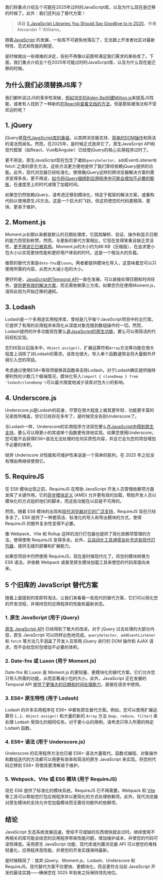 
<!--
title: 2025年该淘汰的5个JavaScript库
cover: https://cdn.thenewstack.io/media/2024/12/a80bcaae-getty-images-jpx9yr5rggw-unsplashb.jpg
-->

我们将重点介绍五个可能在2025年过时的JavaScript库，以及为什么现在是迁移的时候了。此外：我们还列出了替代方案！

> 译自 [5 JavaScript Libraries You Should Say Goodbye to in 2025](https://thenewstack.io/5-javascript-libraries-you-should-say-goodbye-to-in-2025/)，作者 Alexander T Williams。

随着[JavaScript](https://thenewstack.io/javascript/) 的发展，一些库不可避免地落后了，无法跟上开发者社区对最新特性、范式和性能的期望。

是时候做出一些艰难的决定，告别不再像以前那样满足我们需求的某些库了。下面，我们重点介绍五个在2025年可能过时的JavaScript库，以及为什么现在是迁移的时候。

## 为什么我们必须替换JS库？

我们都听说过JS的革命性突破，[例如18岁的Aiden Bai创建Million.js](https://arxiv.org/abs/2202.08409)来提高JS性能，或者有人找到了一种新的[在React中查看文档的方法](https://apryse.com/blog/react/how-to-embed-pdf-in-react)，但是那些被淘汰和不受欢迎的呢？

## 1. jQuery

jQuery是[现代JavaScript库的鼻祖](https://thenewstack.io/why-outdated-jquery-is-still-the-dominant-javascript-library/)，以其跨浏览器支持、[简单的DOM操作](https://api.jquery.com/category/manipulation/)和简洁的语法而闻名。然而，在2025年，是时候正式放弃它了。原生JavaScript API和现代框架（如React、Vue和Angular）已经使jQuery的核心实用程序过时了。

更不用说，原生JavaScript现在包含了诸如`querySelector`、addEventListener`和`fetch`之类的原生方法，这些方法更方便地提供了我们曾经依赖jQuery提供的功能。此外，现代浏览器已经标准化，使得像jQuery这样的跨浏览器解决方案的需求变得多余。更不用说，[如今将jQuery捆绑到应用程序中可能会增加不必要的膨胀](https://news.ycombinator.com/item?id=26319235)，在速度至上的时代减慢了加载时间。

如果您仍然依赖jQuery，请考虑迁移到模块化、特定于框架的解决方案，或重构代码以使用原生JS方法。这是一个巨大的飞跃，但这将使您的代码更精简、更快、更易于维护。

## 2. Moment.js

Moment.js长期以来都是默认的日期处理库，它因其解析、验证、操作和显示日期的能力而受到称赞。然而，与更新的替代方案相比，它现在变得笨重且缺乏灵活性，[更不用说它已被弃用](https://stackoverflow.com/questions/74682408/how-to-use-moment-js-instead-of-new-data#:~:text=The%20moment.,js.)。Moment.js的大小约为66 KB（压缩版），在追求更小包大小以实现更快性能和更好用户体验的时代，这是一个相当大的负载。

推荐的替代方案是`date-fns`或`luxon`。两者都提供模块化导入，这意味着您可以只使用所需的内容，从而大大减小包的大小。

更好的是，[JavaScript的Temporal API](https://refine.dev/blog/temporal-date-api/)一直在发展，可以直接处理日期和时间任务，[提供更有效的解决方案](https://thenewstack.io/javascript-due-for-new-time-date-and-set-features-next-year/)，而无需依赖第三方库。如果您仍在使用Moment.js，请将此视为开始迁移的通知。

## 3. Lodash

Lodash是一个多用途实用程序库，曾经是几乎每个JavaScript项目中的主打库。它提供了有用的实用程序来简化从深度对象克隆到数组操作的一切。然而，Lodash提供的许多功能现在要么[是JavaScript的原生功能](https://www.geeksforgeeks.org/common-javascript-functions-replacing-lodash/)，要么可以用简洁的代码轻松实现。

在ES6及以后版本中，`Object.assign()`、扩展运算符和`Array`方法等功能在很大程度上消除了对Lodash的需求。该库也很大，导入单个函数通常会将大量额外开销引入您的项目。

考虑通过使用ES6+等效项替换其函数来去除Lodash。对于Lodash确实提供独特便利性的少数几个极端情况，模块化导入`(import { cloneDeep } from 'lodash/cloneDeep')`可以最大限度地减少该库对包大小的影响。

## 4. Underscore.js

Underscore.js是Lodash的前身，尽管在很大程度上被其更年轻、功能更丰富的兄弟库所掩盖，但它已经存在多年了。是时候完全告别Underscore了。

与Lodash一样，Underscore的实用程序方法现在要么[在JavaScript中得到原生支持](https://www.specbee.com/blogs/javascripts-native-array-and-object-methods)，要么可以用更小的库或单个函数更有效地实现。如果您使用Underscore，您可能不会获得ES6+语法无法处理的任何实质性内容，并且它会为您的项目增加不必要的体积。

抛弃 Underscore 对性能和可维护性来说是一个简单的胜利，在 2025 年之后没有理由再继续使用它。

## 5. RequireJS
在 ES6 模块出现之前，RequireJS 在帮助 JavaScript 开发人员管理依赖项方面发挥了关键作用。它的[异步模块定义](https://requirejs.org/docs/whyamd.html) (AMD) 允许更有效的加载，帮助开发人员以模块化的方式组织他们的脚本，而这些功能在以前是不可用的。

然而，随着 ES6 模块的出现和[现代浏览器对它的广泛支持](https://stackoverflow.blog/2021/11/10/does-es6-make-javascript-frameworks-obsolete/)，RequireJS 现在已经多余了。ES6 提供了一种更简洁、标准化的导入和导出模块的方式，使得 RequireJS 的额外复杂性变得不必要。

像 Webpack、Vite 和 Rollup 这样的流行打包器也提供了简化依赖项管理的方法，使得使用 RequireJS 变得多余。此外，[云自动化工具通常会补充这些现代打包器](https://cast.ai/blog/cloud-automation-the-new-normal-in-the-tech-industry/)，提供无缝的部署和扩展能力。

如果您项目中仍然使用 RequireJS，现在是时候现代化了。将您的模块转换为 ES6 语法，并依赖 Webpack 或甚至原生模块加载工具来使您的代码库面向未来。

## 5 个旧库的 JavaScript 替代方案
随着上面提到的库即将淘汰，让我们来看看一些现代的替代方案，它们可以简化您的开发流程，并保持您的应用程序的性能和最新状态。

### 1. 原生 JavaScript (用于 jQuery)
[原生 JavaScript API](https://stackoverflow.com/questions/7022007/what-is-native-javascript) 已经得到了极大的改进，对于 jQuery 过去处理的大部分内容，原生 JavaScript 可以同样出色地完成。`querySelector`、`addEventListener` 和 `fetch` 等方法几乎涵盖了开发人员常用 jQuery 进行的 DOM 操作和 AJAX 请求，而不会给您的包增加不必要的体积。
### 2. Date-fns 或 Luxon (用于 Moment.js)
Date-fns 和 Luxon 是 Moment.js 的更轻量、更模块化的替代方案。它们允许您只导入所需的功能，从而显著减小包的大小。此外，JavaScript 正在发展的 Temporal API [提供了更强大的日期和时间处理能力](https://www.freecodecamp.org/news/how-javascripts-temporal-proposal-will-change-datetime-functions/)，直接在语言中使用。

### 3. ES6+ 原生特性 (用于 Lodash)
Lodash 的许多实用程序在 ES6+ 中都有原生替代方案。例如，您可以使用扩展运算符 (…)、`Object.assign()` 和大量的新的 `Array` 方法 (`map`、`reduce`、`filter`) 来处理 Lodash 曾简化的相同任务。对于更小众的用例，请考虑只导入所需的特定 Lodash 函数。

### 4. ES6+ 语法 (用于 Underscore.js)
Underscore 的实用程序方法也已被 ES6+ 语法大量取代。函数式编程、对象操作和数组迭代的方法都可以用更有效率和简洁的原生 JavaScript 来实现。将您的代码迁移到 ES6+ 将使其更清晰易于维护。

### 5. Webpack、Vite 或 ES6 模块 (用于 RequireJS)
现在 ES6 提供了标准化的模块系统，RequireJS 已不再需要。Webpack 和 [Vite](https://thenewstack.io/using-vite-and-vike-for-micro-frontends-plus-other-dev-news/) 等工具可以帮助您打包应用程序并以更简化的方式处理依赖项。此外，现代浏览器对原生模块的支持允许您加载模块而无需任何额外的依赖项。

## 结论

JavaScript 生态系统发展迅速，曾经不可或缺的东西很快就会过时。继续使用不再相关的库可能会给您的应用程序带来性能问题，增加维护成本，并使您的代码可读性降低。采用原生 JavaScript 功能、现代库或内置浏览器 API 可以使您的堆栈轻量化，应用程序高性能，并使您的开发实践保持最新。

是时候精简了：放弃 jQuery、Moment.js、Lodash、Underscore 和 RequireJS。现代替代方案不仅更快、更模块化，而且更符合当前 JavaScript 开发的最佳实践——确保您在 2025 年到来之际保持领先地位。
